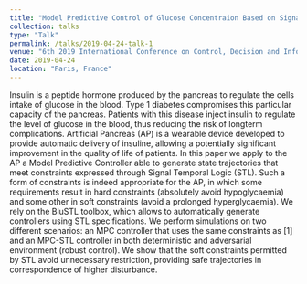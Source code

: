 ```yaml
---
title: "Model Predictive Control of Glucose Concentraion Based on Signal-Temporal Logic Specifications"
collection: talks
type: "Talk"
permalink: /talks/2019-04-24-talk-1
venue: "6th 2019 International Conference on Control, Decision and Information Technologies (CoDIT'19)"
date: 2019-04-24
location: "Paris, France"
---
```


Insulin is a peptide hormone produced by the pancreas to regulate the cells intake of glucose in the blood. Type 1 diabetes compromises this particular capacity of the pancreas. Patients with this disease inject insulin to regulate the level of glucose in the blood, thus reducing the risk of longterm complications. Artificial Pancreas (AP) is a wearable device developed to provide automatic delivery of insuline, allowing a potentially significant improvement in the quality of life of patients. In this paper we apply to the AP a Model Predictive Controller able to generate state trajectories that meet constraints expressed through Signal Temporal Logic (STL). Such a form of constraints is indeed appropriate for the AP, in which some requirements result in hard constraints (absolutely avoid hypoglycaemia) and some other in soft constraints (avoid a prolonged hyperglycaemia). We rely on the BluSTL toolbox, which allows to automatically generate controllers using STL specifications. We perform simulations on two different scenarios: an MPC controller that uses the same constraints as [1] and an MPC-STL controller in both deterministic and adversarial environment (robust control). We show that the soft constraints permitted by STL avoid unnecessary restriction, providing safe trajectories in correspondence of higher disturbance.
